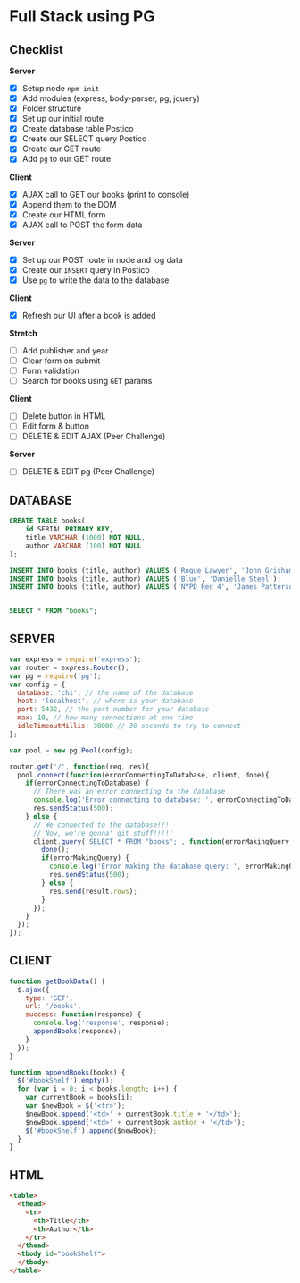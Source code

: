 # Full Stack using PG

## Checklist
**Server**

- [x] Setup node `npm init`
 - [x] Add modules (express, body-parser, pg, jquery)
 - [x] Folder structure
 - [x] Set up our initial route
- [x] Create database table Postico
- [x] Create our SELECT query Postico
- [x] Create our GET route
- [x] Add `pg` to our GET route

**Client**

- [x] AJAX call to GET our books (print to console)
- [x] Append them to the DOM
- [x] Create our HTML form
- [x] AJAX call to POST the form data

**Server**

- [x] Set up our POST route in node and log data
- [x] Create our `INSERT` query in Postico
- [x] Use `pg` to write the data to the database

**Client**

- [x] Refresh our UI after a book is added


**Stretch**

- [ ] Add publisher and year
- [ ] Clear form on submit
- [ ] Form validation
- [ ] Search for books using `GET` params

**Client**

- [ ] Delete button in HTML
- [ ] Edit form & button
- [ ] DELETE & EDIT AJAX (Peer Challenge)

**Server**

- [ ] DELETE & EDIT pg (Peer Challenge)

## DATABASE
```SQL
CREATE TABLE books(
	id SERIAL PRIMARY KEY,
	title VARCHAR (1000) NOT NULL,
	author VARCHAR (100) NOT NULL
);

INSERT INTO books (title, author) VALUES ('Rogue Lawyer', 'John Grisham');
INSERT INTO books (title, author) VALUES ('Blue', 'Danielle Steel');
INSERT INTO books (title, author) VALUES ('NYPD Red 4', 'James Patterson and Marshall Karp');


SELECT * FROM "books";
```

## SERVER
```JavaScript
var express = require('express');
var router = express.Router();
var pg = require('pg');
var config = {
  database: 'chi', // the name of the database
  host: 'localhost', // where is your database
  port: 5432, // the port number for your database
  max: 10, // how many connections at one time
  idleTimeoutMillis: 30000 // 30 seconds to try to connect
};

var pool = new pg.Pool(config);

router.get('/', function(req, res){
  pool.connect(function(errorConnectingToDatabase, client, done){
    if(errorConnectingToDatabase) {
      // There was an error connecting to the database
      console.log('Error connecting to database: ', errorConnectingToDatabase);
      res.sendStatus(500);
    } else {
      // We connected to the database!!!
      // Now, we're gonna' git stuff!!!!!
      client.query('SELECT * FROM "books";', function(errorMakingQuery, result){
        done();
        if(errorMakingQuery) {
          console.log('Error making the database query: ', errorMakingQuery);
          res.sendStatus(500);
        } else {
          res.send(result.rows);
        }
      });
    }
  });
});
```

## CLIENT
```JavaScript
function getBookData() {
  $.ajax({
    type: 'GET',
    url: '/books',
    success: function(response) {
      console.log('response', response);
      appendBooks(response);
    }
  });
}

function appendBooks(books) {
  $('#bookShelf').empty();
  for (var i = 0; i < books.length; i++) {
    var currentBook = books[i];
    var $newBook = $('<tr>');
    $newBook.append('<td>' + currentBook.title + '</td>');
    $newBook.append('<td>' + currentBook.author + '</td>');
    $('#bookShelf').append($newBook);
  }
}
```

## HTML
```HTML
<table>
  <thead>
    <tr>
      <th>Title</th>
      <th>Author</th>
    </tr>
  </thead>
  <tbody id="bookShelf">
  </tbody>
</table>
```
